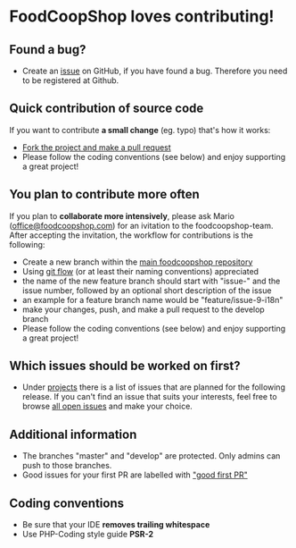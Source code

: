 # FoodCoopShop loves contributing!

## Found a bug?
* Create an [issue](https://github.com/foodcoopshop/foodcoopshop/issues) on GitHub, if you have found a bug. Therefore you need to be registered at Github.

## Quick contribution of source code
If you want to contribute **a small change** (eg. typo) that's how it works:

* [Fork the project and make a pull request](https://help.github.com/articles/creating-a-pull-request-from-a-fork/)
* Please follow the coding conventions (see below) and enjoy supporting a great project!

## You plan to contribute more often
If you plan to **collaborate more intensively**, please ask Mario (office@foodcoopshop.com) for an ivitation to the foodcoopshop-team. After accepting the invitation, the workflow for contributions is the following:

* Create a new branch within the [main foodcoopshop repository](https://github.com/foodcoopshop/foodcoopshop)
* Using [git flow](http://danielkummer.github.io/git-flow-cheatsheet/) (or at least their naming conventions) appreciated
* the name of the new feature branch should start with "issue-" and the issue number, followed by an optional short description of the issue
* an example for a feature branch name would be "feature/issue-9-i18n"
* make your changes, push, and make a pull request to the develop branch
* Please follow the coding conventions (see below) and enjoy supporting a great project!

## Which issues should be worked on first?
* Under [projects](https://github.com/foodcoopshop/foodcoopshop/projects) there is a list of issues that are planned for the following release. If you can't find an issue that suits your interests, feel free to browse [all open issues](https://github.com/foodcoopshop/foodcoopshop/issues) and make your choice.

## Additional information
* The branches "master" and "develop" are protected. Only admins can push to those branches.
* Good issues for your first PR are labelled with ["good first PR"](https://github.com/foodcoopshop/foodcoopshop/issues?q=is%3Aissue+is%3Aopen+label%3A%22good+first+PR%22)

## Coding conventions
* Be sure that your IDE **removes trailing whitespace**
* Use PHP-Coding style guide **PSR-2**
